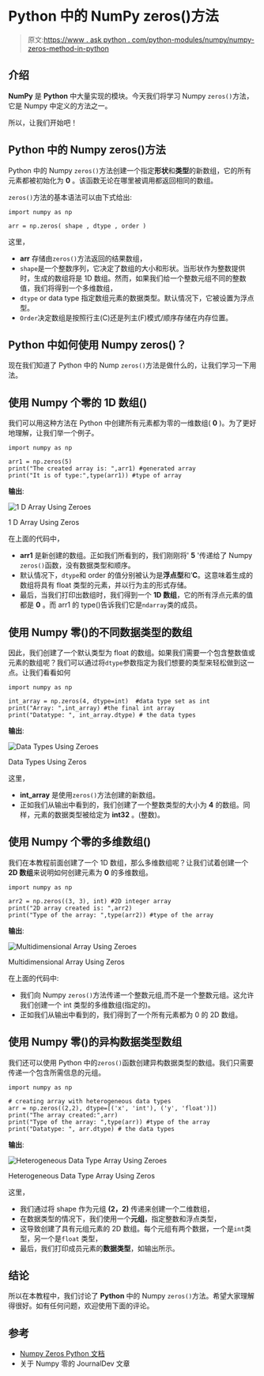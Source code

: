 # Python 中的 NumPy zeros()方法

> 原文:[https://www . ask python . com/python-modules/numpy/numpy-zeros-method-in-python](https://www.askpython.com/python-modules/numpy/numpy-zeros-method-in-python)

## 介绍

**NumPy** 是 **Python** 中大量实现的模块。今天我们将学习 Numpy `zeros()`方法，它是 Numpy 中定义的方法之一。

所以，让我们开始吧！

## Python 中的 Numpy zeros()方法

Python 中的 Numpy `zeros()`方法创建一个指定**形状**和**类型**的新数组，它的所有元素都被初始化为 **0** 。该函数无论在哪里被调用都返回相同的数组。

`zeros()`方法的基本语法可以由下式给出:

```
import numpy as np

arr = np.zeros( shape , dtype , order )

```

这里，

*   **arr** 存储由`zeros()`方法返回的结果数组，
*   `shape`是一个整数序列，它决定了数组的大小和形状。当形状作为整数提供时，生成的数组将是 1D 数组。然而，如果我们给一个整数元组不同的整数值，我们将得到一个多维数组，
*   `dtype` or data type 指定数组元素的数据类型。默认情况下，它被设置为浮点型。
*   `Order`决定数组是按照行主(C)还是列主(F)模式/顺序存储在内存位置。

## Python 中如何使用 Numpy zeros()？

现在我们知道了 Python 中的 Nump `zeros()`方法是做什么的，让我们学习一下用法。

## 使用 Numpy 个零的 1D 数组()

我们可以用这种方法在 Python 中创建所有元素都为零的一维数组( **0** )。为了更好地理解，让我们举一个例子。

```
import numpy as np

arr1 = np.zeros(5)
print("The created array is: ",arr1) #generated array
print("It is of type:",type(arr1)) #type of array

```

**输出**:

![1 D Array Using Zeroes](../Images/4ee6e542141a483fce881ff099800820.png)

1 D Array Using Zeros

在上面的代码中，

*   **arr1** 是新创建的数组。正如我们所看到的，我们刚刚将' **5** '传递给了 Numpy `zeros()`函数，没有数据类型和顺序。
*   默认情况下，`dtype`和 order 的值分别被认为是**浮点型**和’**C**。这意味着生成的数组将具有 float 类型的元素，并以行为主的形式存储。
*   最后，当我们打印出数组时，我们得到一个 **1D 数组**，它的所有浮点元素的值都是 **0** 。而 arr1 的 type()告诉我们它是`ndarray`类的成员。

## 使用 Numpy 零()的不同数据类型的数组

因此，我们创建了一个默认类型为 float 的数组。如果我们需要一个包含整数值或元素的数组呢？我们可以通过将`dtype`参数指定为我们想要的类型来轻松做到这一点。让我们看看如何

```
import numpy as np

int_array = np.zeros(4, dtype=int)  #data type set as int
print("Array: ",int_array) #the final int array
print("Datatype: ", int_array.dtype) # the data types

```

**输出**:

![Data Types Using Zeroes](../Images/bff29f8f729eeed8700458115d4555a3.png)

Data Types Using Zeros

这里，

*   **int_array** 是使用`zeros()`方法创建的新数组。
*   正如我们从输出中看到的，我们创建了一个整数类型的大小为 **4** 的数组。同样，元素的数据类型被给定为 **int32** 。(整数)。

## 使用 Numpy 个零的多维数组()

我们在本教程前面创建了一个 1D 数组，那么多维数组呢？让我们试着创建一个 **2D 数组**来说明如何创建元素为 **0** 的多维数组。

```
import numpy as np

arr2 = np.zeros((3, 3), int) #2D integer array
print("2D array created is: ",arr2)
print("Type of the array: ",type(arr2)) #type of the array

```

**输出**:

![Multidimensional Array Using Zeroes](../Images/97c3a0fcecfaf778cda3512ec4e2d658.png)

Multidimensional Array Using Zeros

在上面的代码中:

*   我们向 Numpy `zeros()`方法传递一个整数元组,而不是一个整数元组。这允许我们创建一个 int 类型的多维数组(指定的)。
*   正如我们从输出中看到的，我们得到了一个所有元素都为 0 的 2D 数组。

## 使用 Numpy 零()的异构数据类型数组

我们还可以使用 Python 中的`zeros()`函数创建异构数据类型的数组。我们只需要传递一个包含所需信息的元组。

```
import numpy as np

# creating array with heterogeneous data types
arr = np.zeros((2,2), dtype=[('x', 'int'), ('y', 'float')])
print("The array created:",arr)
print("Type of the array: ",type(arr)) #type of the array
print("Datatype: ", arr.dtype) # the data types

```

**输出**:

![Heterogeneous Data Type Array Using Zeroes](../Images/58037d7c25b49f5a963e300e22d6ada7.png)

Heterogeneous Data Type Array Using Zeros

这里，

*   我们通过将 shape 作为元组 **(2，2)** 传递来创建一个二维数组，
*   在数据类型的情况下，我们使用一个**元组**，指定整数和浮点类型，
*   这导致创建了具有元组元素的 2D 数组。每个元组有两个数据，一个是`int`类型，另一个是`float` 类型，
*   最后，我们打印成员元素的**数据类型**，如输出所示。

## 结论

所以在本教程中，我们讨论了 **Python** 中的 Numpy `zeros()`方法。希望大家理解得很好。如有任何问题，欢迎使用下面的评论。

## 参考

*   [Numpy Zeros Python 文档](https://numpy.org/doc/stable/reference/generated/numpy.zeros.html)
*   关于 Numpy 零的 JournalDev 文章